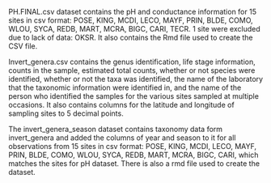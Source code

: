 PH.FINAL.csv dataset contains the pH and conductance information for 15 sites in csv format:
POSE, KING, MCDI, LECO, MAYF, PRIN, BLDE, COMO, WLOU, SYCA, REDB, MART, MCRA, BIGC, CARI, TECR.
1 site were excluded due to lack of data: OKSR.
It also contains the Rmd file used to create the CSV file. 

Invert_genera.csv contains the genus identification, life stage information, counts in the sample,
estimated total counts, whether or not species were identified, whether or not the taxa was identified,
the name of the laboratory that the taxonomic information were identified in, and the name of the person 
who identified the samples for the various sites sampled at multiple occasions. 
It also contains columns for the latitude and longitude of sampling sites to 5 decimal points.

The invert_genera_season dataset contains taxonomy data form invert_genera and added the columns of 
year and season to it for all observations from 15 sites in csv format: 
POSE, KING, MCDI, LECO, MAYF, PRIN, BLDE, COMO, WLOU, SYCA, REDB, MART, MCRA, BIGC, CARI,
which matches the sites for pH dataset. 
There is also a rmd file used to create the dataset. 
